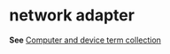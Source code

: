 # network adapter

**See** [Computer and device term collection](~/a-z-word-list-term-collections/term-collections/computer-device-terms.md)
